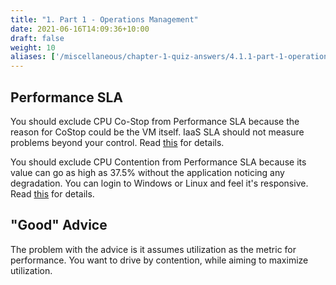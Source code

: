 ```yaml
---
title: "1. Part 1 - Operations Management"
date: 2021-06-16T14:09:36+10:00
draft: false
weight: 10
aliases: ['/miscellaneous/chapter-1-quiz-answers/4.1.1-part-1-operations-management']
---
```


## Performance SLA

You should exclude CPU Co-Stop from Performance SLA because the reason for CoStop could be the VM itself. IaaS SLA should not measure problems beyond your control. Read [this](/metrics/chapter-2-cpu-metrics/2.2.2-vm/#co-stop) for details.

You should exclude CPU Contention from Performance SLA because its value can go as high as 37.5% without the application noticing any degradation. You can login to Windows or Linux and feel it's responsive. Read [this](/metrics/chapter-2-cpu-metrics/2.2.2-vm/#contention) for details.

## "Good" Advice

The problem with the advice is it assumes utilization as the metric for performance. You want to drive by contention, while aiming to maximize utilization.
